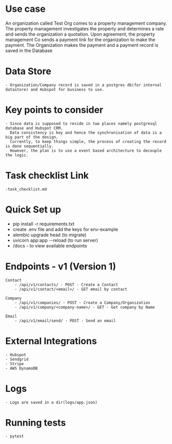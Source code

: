 # Use case

An organization called Test Org comes to a property management company. The property management
investigates the property and determines a rate and sends the organization a quotation.
Upon agreement, the property management Co sends a payment link for the organization to make the
payment. The Organization makes the payment and a payment record is saved in the Database

# Data Store

    - Organization/Company record is saved in a postgres db(for internal datastore) and Hubspot for business to use.

# Key points to consider

    - Since data is supposed to reside in two places namely postgresql database and Hubspot CRM.
      Data consistency is key and hence the synchronisation of data is a big part of the design.
      Currently, to keep things simple, the process of creating the record is done sequentially.
      However, the plan is to use a event based architecture to decouple the logic.

# Task checklist Link
    -task_checklist.md

# Quick Set up
   - pip install -r requirements.txt
   - create .env file and add the keys for env-example
   - alembic upgrade head (to migrate)
   - uvicorn app:app --reload (to run server)
   - /docs - to view available endpoints

# Endpoints - v1 (Version 1)

    Contact
        - /api/v1/contacts/ - POST - Create a Contact
        - /api/v1/contact/<email>/ - GET email by contact
    
    Company
        - /api/v1/companies/ - POST - Create a Company/Organization
        - /api/v1/company/<company-name>/ - GET - Get company by Name
    
    Email
        - /api/v1/email/send/ - POST - Send an email


# External Integrations
    
    - Hubspot
    - Sendgrid
    - Stripe
    - AWS DynamoDB

# Logs

    - Logs are saved in a dir(logs/app.json)


# Running tests
    - pytest